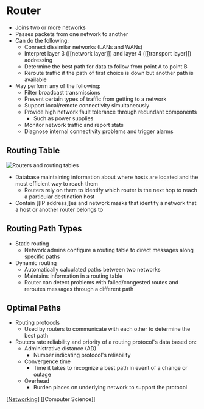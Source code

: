 # Router

- Joins two or more networks
- Passes packets from one network to another
- Can do the following:
  - Connect dissimilar networks (LANs and WANs)
  - Interpret layer 3 ([[network layer]]) and layer 4 ([[transport layer]]) addressing
  - Determine the best path for data to follow from point A to point B
  - Reroute traffic if the path of first choice is down but another path is available
- May perform any of the following:
  - Filter broadcast transmissions
  - Prevent certain types of traffic from getting to a network
  - Support local/remote connectivity simultaneously
  - Provide high network fault tolerance through redundant components
    - Such as power supplies
  - Monitor network traffic and report stats
  - Diagnose internal connectivity problems and trigger alarms

## Routing Table

![Routers and routing tables](/assets/second-brain/2020-09-29-18-09-09.png)

- Database maintaining information about where hosts are located and the most efficient way to reach them
  - Routers rely on them to identify which router is the next hop to reach a particular destination host
- Contain [[IP address]]es and network masks that identify a network that a host or another router belongs to

## Routing Path Types

- Static routing
  - Network admins configure a routing table to direct messages along specific paths
- Dynamic routing
  - Automatically calculated paths between two networks
  - Maintains information in a routing table
  - Router can detect problems with failed/congested routes and reroutes messages through a different path

## Optimal Paths

- Routing protocols
  - Used by routers to communicate with each other to determine the best path
- Routers rate reliability and priority of a routing protocol's data based on:
  - Administrative distance (AD)
    - Number indicating protocol's reliability
  - Convergence time
    - Time it takes to recognize a best path in event of a change or outage
  - Overhead
    - Burden places on underlying network to support the protocol


[[Networking]] [[Computer Science]]

[//begin]: # "Autogenerated link references for markdown compatibility"
[network-layer]: network-layer "Network Layer (Layer 3)"
[transport-layer]: transport-layer "Transport Layer (Layer 4)"
[ip-address]: ip-address "IP Address"
[networking]: networking "Networking"
[computer-science]: computer-science "Computer Science"
[//end]: # "Autogenerated link references"